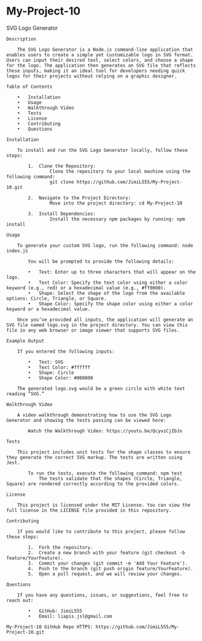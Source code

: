 # My-Project-10

SVG Logo Generator

    Description

        The SVG Logo Generator is a Node.js command-line application that enables users to create a simple yet customizable logo in SVG format. Users can input their desired text, select colors, and choose a shape for the logo. The application then generates an SVG file that reflects these inputs, making it an ideal tool for developers needing quick logos for their projects without relying on a graphic designer.

    Table of Contents

	    •	Installation
	    •	Usage
        •	Walkthrough Video
	    •	Tests
	    •	License
	    •	Contributing
	    •	Questions

    Installation

        To install and run the SVG Logo Generator locally, follow these steps:

	        1.	Clone the Repository:
                    Clone the repository to your local machine using the following command:
                    git clone https://github.com/JimiL555/My-Project-10.git

            2.	Navigate to the Project Directory:
                    Move into the project directory: cd My-Project-10

            3.	Install Dependencies:
                    Install the necessary npm packages by running: npm install
    
    Usage

        To generate your custom SVG logo, run the following command: node index.js

            You will be prompted to provide the following details:

	        •	Text: Enter up to three characters that will appear on the logo.
	        •	Text Color: Specify the text color using either a color keyword (e.g., red) or a hexadecimal value (e.g., #ff0000).
	        •	Shape: Select the shape of the logo from the available options: Circle, Triangle, or Square.
	        •	Shape Color: Specify the shape color using either a color keyword or a hexadecimal value.

        Once you’ve provided all inputs, the application will generate an SVG file named logo.svg in the project directory. You can view this file in any web browser or image viewer that supports SVG files.

    Example Output

        If you entered the following inputs:

	        •	Text: SVG
	        •	Text Color: #ffffff
	        •	Shape: Circle
	        •	Shape Color: #008000

        The generated logo.svg would be a green circle with white text reading “SVG.”

    Walkthrough Video

        A video walkthrough demonstrating how to use the SVG Logo Generator and showing the tests passing can be viewed here:

            Watch the Walkthrough Video: https://youtu.be/QcyvzCjIbJo

    Tests

        This project includes unit tests for the shape classes to ensure they generate the correct SVG markup. The tests are written using Jest.

            To run the tests, execute the following command: npm test
                The tests validate that the shapes (Circle, Triangle, Square) are rendered correctly according to the provided colors.

    License

        This project is licensed under the MIT License. You can view the full license in the LICENSE file provided in this repository.

    Contributing

        If you would like to contribute to this project, please follow these steps:

	        1.	Fork the repository.
	        2.	Create a new branch with your feature (git checkout -b feature/YourFeature).
	        3.	Commit your changes (git commit -m 'Add Your Feature').
	        4.	Push to the branch (git push origin feature/YourFeature).
	        5.	Open a pull request, and we will review your changes.

    Questions

        If you have any questions, issues, or suggestions, feel free to reach out:

	        •	GitHub: JimiL555
	        •	Email: liapis.jsl@gmail.com
            
    My-Project-10 GitHub Repo HTTPS: https://github.com/JimiL555/My-Project-10.git



